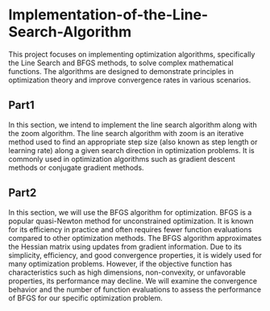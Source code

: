 # Implementation-of-the-Line-Search-Algorithm

This project focuses on implementing optimization algorithms, specifically the Line Search and BFGS methods, to solve complex mathematical functions. The algorithms are designed to demonstrate principles in 
optimization theory and improve convergence rates in various scenarios.

## Part1
In this section, we intend to implement the line search algorithm along with the zoom algorithm. The line search algorithm with zoom is an iterative method used to find an appropriate step size (also known as step
length or learning rate) along a given search direction in optimization problems. It is commonly used in optimization algorithms such as gradient descent methods or conjugate gradient methods.

## Part2
In this section, we will use the BFGS algorithm for optimization. BFGS is a popular quasi-Newton method for unconstrained optimization. It is known for its efficiency in practice and often requires fewer function evaluations compared to other optimization methods. The BFGS algorithm approximates the Hessian matrix using updates from gradient information. Due to its simplicity, efficiency, and good convergence properties, it is widely used for many optimization problems. However, if the objective function has characteristics such as high dimensions, non-convexity, or unfavorable properties, its performance may decline.
We will examine the convergence behavior and the number of function evaluations to assess the performance of BFGS for our specific optimization problem.
